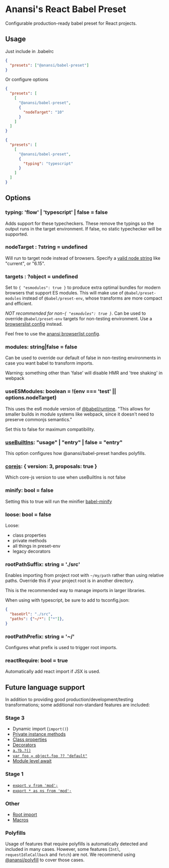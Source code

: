 # Anansi's React Babel Preset

Configurable production-ready babel preset for React projects.

## Usage

Just include in .babelrc

```json
{
  "presets": ["@anansi/babel-preset"]
}
```

Or configure options

```json
{
  "presets": [
    [
      "@anansi/babel-preset",
      {
        "nodeTarget": "10"
      }
    ]
  ]
}
```

```json
{
  "presets": [
    [
      "@anansi/babel-preset",
      {
        "typing": "typescript"
      }
    ]
  ]
}
```

## Options

### typing: 'flow' | 'typescript' | false = false

Adds support for these typecheckers. These remove the typings so the output runs in the target environment.
If false, no static typechecker will be supported.

### nodeTarget : ?string = undefined

Will run to target node instead of browsers. Specify a [valid node string](https://babeljs.io/docs/en/babel-preset-env#targetsnode) like "current", or "6.15".

### targets : ?object = undefined

Set to `{ "esmodules": true }` to produce extra optimal bundles for modern browsers that support
ES modules. This will make use of `@babel/preset-modules` instead of `@babel/preset-env`, whose transforms
are more compact and efficient.

*NOT recommended for non-`{ "esmodules": true }`.* Can be used to override `@babel/preset-env` targets
for non-testing environment.
Use a [browserslist config](https://github.com/browserslist/browserslist#packagejson) instead.

Feel free to use the [anansi browserlist config](/packages/browserslist-config-anansi).

### modules: string|false = false

Can be used to override our default of false in non-testing environments
in case you want babel to transform imports.

Warning: something other than 'false' will disable HMR and 'tree shaking'
in webpack

### useESModules: boolean = !(env === 'test' || options.nodeTarget)

This uses the es6 module version of [@babel/runtime](https://babeljs.io/docs/en/babel-plugin-transform-runtime#useesmodules).
"This allows for smaller builds in module systems like webpack, since it doesn't need to preserve commonjs semantics."

Set this to false for maximum compatibility.

### [useBuiltIns](https://babeljs.io/docs/en/babel-preset-env#usebuiltins): "usage" | "entry" | false = "entry"

This option configures how @anansi/babel-preset handles polyfills.

### [corejs](https://babeljs.io/docs/en/babel-preset-env#corejs): { version: 3, proposals: true }

Which core-js version to use when useBuiltIns is not false

### minify: bool = false

Setting this to true will run the minifier [babel-minify](https://github.com/babel/babel-minify)

### loose: bool = false

Loose:

- class properties
- private methods
- all things in preset-env
- legacy decorators

### rootPathSuffix: string = './src'

Enables importing from project root with `~/my/path` rather than using relative paths. Override
this if your project root is in another directory.

This is the recommended way to manage imports in larger libraries.

When using with typescript, be sure to add to tsconfig.json:

```json
{
  "baseUrl": "./src",
  "paths": {"~/*": ["*"]},
}
```

### rootPathPrefix: string = '~/'

Configures what prefix is used to trigger root imports.

### reactRequire: bool = true

Automatically add react import if JSX is used.

## Future language support

In addition to providing good production/development/testing transformations; some additional non-standard features
are included:

### Stage 3
* Dynamic import (`import()`)
* [Private instance methods](https://github.com/tc39/proposal-private-methods#private-methods-and-fields)
* [Class properties](http://babeljs.io/docs/en/next/babel-plugin-proposal-class-properties)
* [Decorators](https://github.com/tc39/proposal-decorators)
* [`a.?b.?()`](http://babeljs.io/docs/en/next/babel-plugin-proposal-optional-chaining)
* [`var foo = object.foo ?? "default"`](http://babeljs.io/docs/en/next/babel-plugin-proposal-nullish-coalescing-operator)
* [Module level await](https://github.com/tc39/proposal-top-level-await)

### Stage 1
* [`export v from 'mod';`](http://babeljs.io/docs/en/next/babel-plugin-proposal-export-default-from)
* [`export * as ns from 'mod';`](http://babeljs.io/docs/en/next/babel-plugin-proposal-export-namespace-from)

### Other
* [Root import](https://github.com/entwicklerstube/babel-plugin-root-import#readme)
* [Macros](https://github.com/kentcdodds/babel-plugin-macros)

### Polyfills

Usage of features that require polyfills is automatically detected and included in many cases. However,
some features (`Intl`, `requestIdleCallback` and `fetch`) are not. We recommend using
[@anansi/polyfill](https://www.npmjs.com/package/@anansi/polyfill) to cover those cases.
